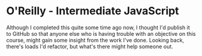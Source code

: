 # O'Reilly - Intermediate JavaScript

Although I completed this quite some time ago now, I thought I'd publish it to GitHub so that anyone else who is having trouble with an objective on this course, might gain some insight from the work I've done. Looking back, there's loads I'd refactor, but what's there might help someone out.
